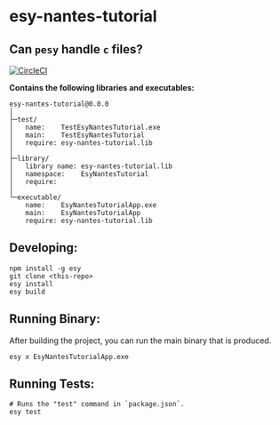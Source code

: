 # esy-nantes-tutorial

## Can `pesy` handle `c` files?


[![CircleCI](https://circleci.com/gh/yourgithubhandle/esy-nantes-tutorial/tree/master.svg?style=svg)](https://circleci.com/gh/yourgithubhandle/esy-nantes-tutorial/tree/master)


**Contains the following libraries and executables:**

```
esy-nantes-tutorial@0.0.0
│
├─test/
│   name:    TestEsyNantesTutorial.exe
│   main:    TestEsyNantesTutorial
│   require: esy-nantes-tutorial.lib
│
├─library/
│   library name: esy-nantes-tutorial.lib
│   namespace:    EsyNantesTutorial
│   require:
│
└─executable/
    name:    EsyNantesTutorialApp.exe
    main:    EsyNantesTutorialApp
    require: esy-nantes-tutorial.lib
```

## Developing:

```
npm install -g esy
git clone <this-repo>
esy install
esy build
```

## Running Binary:

After building the project, you can run the main binary that is produced.

```
esy x EsyNantesTutorialApp.exe
```

## Running Tests:

```
# Runs the "test" command in `package.json`.
esy test
```


